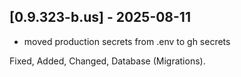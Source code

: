 ## [0.9.323-b.us] - 2025-08-11
- moved production secrets from .env to gh secrets


Fixed, Added, Changed, Database (Migrations).